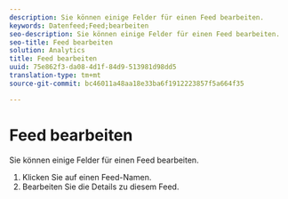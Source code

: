 ```yaml
---
description: Sie können einige Felder für einen Feed bearbeiten.
keywords: Datenfeed;Feed;bearbeiten
seo-description: Sie können einige Felder für einen Feed bearbeiten.
seo-title: Feed bearbeiten
solution: Analytics
title: Feed bearbeiten
uuid: 75e862f3-da08-4d1f-84d9-513981d98dd5
translation-type: tm+mt
source-git-commit: bc46011a48aa18e33ba6f1912223857f5a664f35

---
```



# Feed bearbeiten

Sie können einige Felder für einen Feed bearbeiten.

<!-- 

<p>What can be edited? </p>

 -->

1. Klicken Sie auf einen Feed-Namen.
1. Bearbeiten Sie die Details zu diesem Feed.
